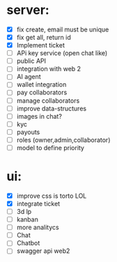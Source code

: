 # server: 
- [x] fix create, email must be unique
- [x] fix get all, return id
- [x] Implement ticket
- [ ] APi key service (open chat like)
- [ ] public API
- [ ] integration with web 2
- [ ] AI agent
- [ ] wallet integration
- [ ] pay collaborators
- [ ] manage collaborators
- [ ] improve data-structures
- [ ] images in chat?
- [ ] kyc
- [ ] payouts
- [ ] roles (owner,admin,collaborator)
- [ ] model to define priority

# ui: 
- [x] improve css is torto LOL
- [x] integrate ticket
- [ ] 3d lp
- [ ] kanban
- [ ] more analitycs
- [ ] Chat
- [ ] Chatbot
- [ ] swagger api web2

